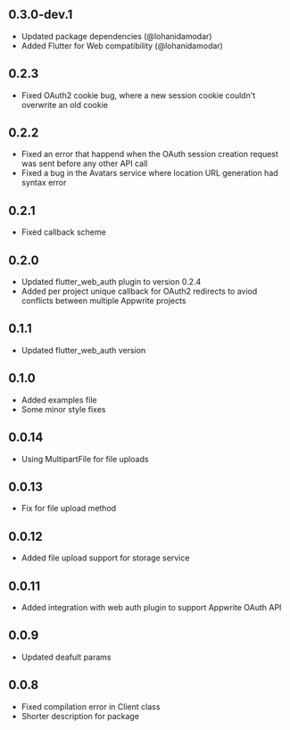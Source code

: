 ## 0.3.0-dev.1

- Updated package dependencies (@lohanidamodar)
- Added Flutter for Web compatibility (@lohanidamodar)

## 0.2.3

- Fixed OAuth2 cookie bug, where a new session cookie couldn't overwrite an old cookie

## 0.2.2

- Fixed an error that happend when the OAuth session creation request was sent before any other API call
- Fixed a bug in the Avatars service where location URL generation had syntax error

## 0.2.1

- Fixed callback scheme

## 0.2.0

- Updated flutter_web_auth plugin to version 0.2.4
- Added per project unique callback for OAuth2 redirects to aviod conflicts between multiple Appwrite projects

## 0.1.1

- Updated flutter_web_auth version

## 0.1.0

- Added examples file
- Some minor style fixes

## 0.0.14

- Using MultipartFile for file uploads

## 0.0.13

- Fix for file upload method

## 0.0.12

- Added file upload support for storage service

## 0.0.11

- Added integration with web auth plugin to support Appwrite OAuth API

## 0.0.9

- Updated deafult params

## 0.0.8

- Fixed compilation error in Client class
- Shorter description for package